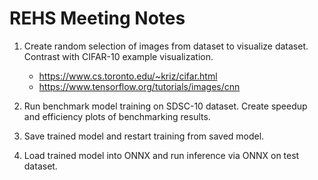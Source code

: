 # REHS Meeting Notes

1. Create random selection of images from dataset to visualize dataset. Contrast with CIFAR-10 example visualization. 
   - https://www.cs.toronto.edu/~kriz/cifar.html
   - https://www.tensorflow.org/tutorials/images/cnn

2. Run benchmark model training on SDSC-10 dataset. Create speedup and efficiency plots of benchmarking results. 

3. Save trained model and restart training from saved model.

4. Load trained model into ONNX and run inference via ONNX on test dataset. 

